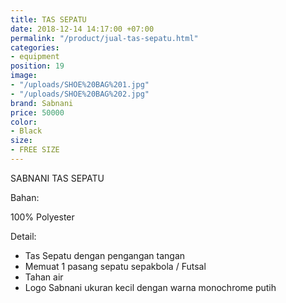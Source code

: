 ```yaml
---
title: TAS SEPATU
date: 2018-12-14 14:17:00 +07:00
permalink: "/product/jual-tas-sepatu.html"
categories:
- equipment
position: 19
image:
- "/uploads/SHOE%20BAG%201.jpg"
- "/uploads/SHOE%20BAG%202.jpg"
brand: Sabnani
price: 50000
color:
- Black
size:
- FREE SIZE
---
```


SABNANI
TAS SEPATU

Bahan:

100% Polyester

Detail:

- Tas Sepatu dengan pengangan tangan
- Memuat 1 pasang sepatu sepakbola / Futsal
- Tahan air
- Logo Sabnani ukuran kecil dengan warna monochrome putih